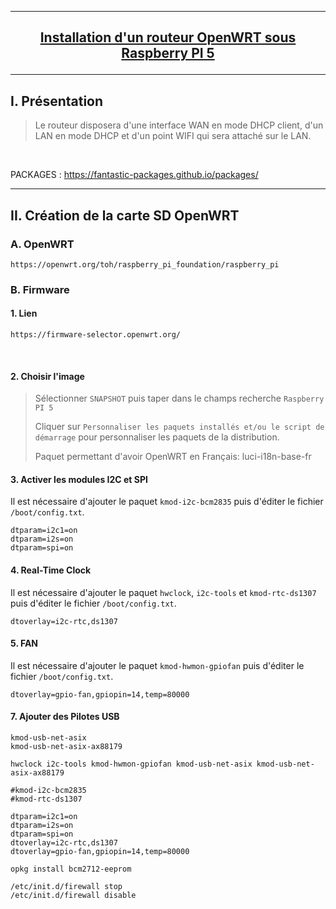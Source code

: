 ----------------------------------------------------------------------------------------------------------------------------------------------------------------
## <p align='center'> [Installation d'un routeur OpenWRT sous Raspberry PI 5](https://openwrt.org/toh/raspberry_pi_foundation/raspberry_pi) </p>

----------------------------------------------------------------------------------------------------------------------------------------------------------------
## I. Présentation
> Le routeur disposera d'une interface WAN en mode DHCP client, d'un LAN en mode DHCP et d'un point WIFI qui sera attaché sur le LAN.

<br />


PACKAGES : https://fantastic-packages.github.io/packages/


----------------------------------------------------------------------------------------------------------------------------------------------------------------
## II. Création de la carte SD OpenWRT 


### A. OpenWRT
```
https://openwrt.org/toh/raspberry_pi_foundation/raspberry_pi
```

### B. Firmware
#### 1. Lien
```
https://firmware-selector.openwrt.org/
```
<br />

#### 2. Choisir l'image
> Sélectionner `SNAPSHOT` puis taper dans le champs recherche `Raspberry PI 5`
>
> Cliquer sur `Personnaliser les paquets installés et/ou le script de démarrage` pour personnaliser les paquets de la distribution.
>
> Paquet permettant d'avoir OpenWRT en Français: luci-i18n-base-fr


#### 3. Activer les modules I2C et SPI
Il est nécessaire d'ajouter le paquet `kmod-i2c-bcm2835` puis d'éditer le fichier `/boot/config.txt`.
```
dtparam=i2c1=on
dtparam=i2s=on
dtparam=spi=on
```

#### 4. Real-Time Clock
Il est nécessaire d'ajouter le paquet `hwclock`, `i2c-tools` et `kmod-rtc-ds1307` puis d'éditer le fichier `/boot/config.txt`.
```
dtoverlay=i2c-rtc,ds1307
```

#### 5. FAN
Il est nécessaire d'ajouter le paquet `kmod-hwmon-gpiofan` puis d'éditer le fichier `/boot/config.txt`.
```
dtoverlay=gpio-fan,gpiopin=14,temp=80000
```

#### 7. Ajouter des Pilotes USB
```
kmod-usb-net-asix
kmod-usb-net-asix-ax88179
```

```
hwclock i2c-tools kmod-hwmon-gpiofan kmod-usb-net-asix kmod-usb-net-asix-ax88179

#kmod-i2c-bcm2835
#kmod-rtc-ds1307
```

```
dtparam=i2c1=on
dtparam=i2s=on
dtparam=spi=on
dtoverlay=i2c-rtc,ds1307
dtoverlay=gpio-fan,gpiopin=14,temp=80000
```

```
opkg install bcm2712-eeprom
``` 

```
/etc/init.d/firewall stop
/etc/init.d/firewall disable
```

<br />
